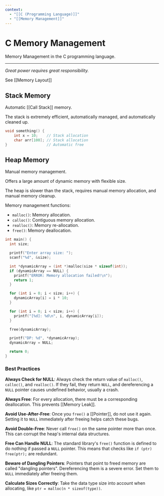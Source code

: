 ```yaml
---
context:
  - "[[C (Programming Language)]]"
  - "[[Memory Management]]"
---
```


# C Memory Management

Memory Management in the C programming language.

---

_Great power requires great responsibility._

See [[Memory Layout]]

## Stack Memory

Automatic [[Call Stack]] memory.

The stack is extremely efficient, automatically managed, and automatically cleaned up.

```c
void something() {
    int x = 10;    // Stack allocation
    char arr[100]; // Stack allocation
}                  // Automatic free
```

## Heap Memory

Manual memory management.

Offers a large amount of dynamic memory with flexible size.

The heap is slower than the stack, requires manual memory allocation, and manual memory cleanup.

Memory management functions:

- `malloc()`: Memory allocation.
- `calloc()`: Contiguous memory allocation.
- `realloc()`: Memory re-allocation.
- `free()`: Memory deallocation.

```c
int main() {
  int size;

  printf("Enter array size: ");
  scanf("%d", &size);

  int *dynamicArray = (int *)malloc(size * sizeof(int));
  if (dynamicArray == NULL) {
    printf("ERROR: Memory allocation failed!\n");
    return 1;
  }

  for (int i = 0; i < size; i++) {
    dynamicArray[i] = i * 10;
  }

  for (int i = 0; i < size; i++) {
    printf("[%d]: %d\n", i, dynamicArray[i]);
  }

  free(dynamicArray);

  printf("DP: %d", *dynamicArray);
  dynamicArray = NULL;

  return 0;
}
```

### Best Practices

**Always Check for NULL**: Always check the return value of `malloc()`, `calloc()`, and `realloc()`. If they fail, they return `NULL`, and dereferencing a `NULL` pointer causes undefined behavior, usually a crash.

**Always Free**: For every allocation, there must be a corresponding deallocation. This prevents [[Memory Leak]].

**Avoid Use-After-Free**: Once you `free()` a [[Pointer]], do not use it again. Setting it to `NULL` immediately after freeing helps catch these bugs.

**Avoid Double-Free**: Never call `free()` on the same pointer more than once. This can corrupt the heap's internal data structures.

**Free Can Handle NULL**: The standard library's `free()` function is defined to do nothing if passed a `NULL` pointer. This means that checks like `if (ptr) free(ptr);` are redundant.

**Beware of Dangling Pointers**: Pointers that point to freed memory are called "dangling pointers". Dereferencing them is a severe error. Set them to `NULL` immediately after freeing them.

**Calculate Sizes Correctly**: Take the data type size into account when allocating, like `ptr = malloc(n * sizeof(type))`.
